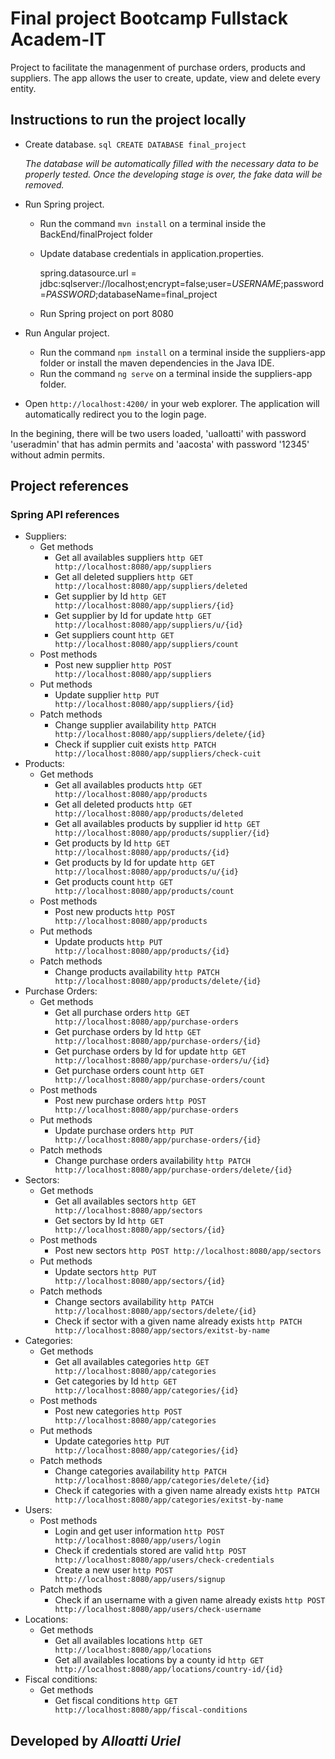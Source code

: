 # Final project Bootcamp Fullstack Academ-IT

Project to facilitate the managenment of purchase orders, products and suppliers. The app allows the user to create, update, view and delete every entity.

## Instructions to run the project locally
- Create database.
  `sql
    CREATE DATABASE final_project
  `

  *The database will be automatically filled with the necessary data to be properly tested. Once the developing stage is over, the fake data will be removed.*
- Run Spring project.
  - Run the command `mvn install` on a terminal inside the BackEnd/finalProject folder 
  - Update database credentials in application.properties.

    spring.datasource.url = jdbc:sqlserver://localhost;encrypt=false;user=*USERNAME*;password=*PASSWORD*;databaseName=final_project
  - Run Spring project on port 8080

- Run Angular project.
  - Run the command `npm install` on a terminal inside the suppliers-app folder or install the maven dependencies in the Java IDE.
  - Run the command `ng serve` on a terminal inside the suppliers-app folder.

- Open `http://localhost:4200/` in your web explorer. The application will automatically redirect you to the login page.

In the begining, there will be two users loaded, 'ualloatti' with password 'useradmin' that has admin permits and 'aacosta' with password '12345' without admin permits.

## Project references
### Spring API references
- Suppliers:
  - Get methods
    - Get all availables suppliers `http GET http://localhost:8080/app/suppliers`
    - Get all deleted suppliers `http GET http://localhost:8080/app/suppliers/deleted`
    - Get supplier by Id `http GET http://localhost:8080/app/suppliers/{id}`
    - Get supplier by Id for update `http GET http://localhost:8080/app/suppliers/u/{id}`
    - Get suppliers count `http GET http://localhost:8080/app/suppliers/count`
  - Post methods
    - Post new supplier `http POST http://localhost:8080/app/suppliers`
  - Put methods
    - Update supplier `http PUT http://localhost:8080/app/suppliers/{id}`
  - Patch methods
    - Change supplier availability `http PATCH http://localhost:8080/app/suppliers/delete/{id}`
    - Check if supplier cuit exists `http PATCH http://localhost:8080/app/suppliers/check-cuit`
- Products:
  - Get methods
    - Get all availables products `http GET http://localhost:8080/app/products`
    - Get all deleted products `http GET http://localhost:8080/app/products/deleted`
    - Get all availables products by supplier id `http GET http://localhost:8080/app/products/supplier/{id}`
    - Get products by Id `http GET http://localhost:8080/app/products/{id}`
    - Get products by Id for update `http GET http://localhost:8080/app/products/u/{id}`
    - Get products count `http GET http://localhost:8080/app/products/count`
  - Post methods
    - Post new products `http POST http://localhost:8080/app/products`
  - Put methods
    - Update products `http PUT http://localhost:8080/app/products/{id}`
  - Patch methods
    - Change products availability `http PATCH http://localhost:8080/app/products/delete/{id}`
- Purchase Orders:
  - Get methods
    - Get all purchase orders `http GET http://localhost:8080/app/purchase-orders`
    - Get purchase orders by Id `http GET http://localhost:8080/app/purchase-orders/{id}`
    - Get purchase orders by Id for update `http GET http://localhost:8080/app/purchase-orders/u/{id}`
    - Get purchase orders count `http GET http://localhost:8080/app/purchase-orders/count`
  - Post methods
    - Post new purchase orders `http POST http://localhost:8080/app/purchase-orders`
  - Put methods
    - Update purchase orders `http PUT http://localhost:8080/app/purchase-orders/{id}`
  - Patch methods
    - Change purchase orders availability `http PATCH http://localhost:8080/app/purchase-orders/delete/{id}`
- Sectors:
  - Get methods
    - Get all availables sectors `http GET http://localhost:8080/app/sectors`
    - Get sectors by Id `http GET http://localhost:8080/app/sectors/{id}`
  - Post methods
    - Post new sectors `http POST http://localhost:8080/app/sectors`
  - Put methods
    - Update sectors `http PUT http://localhost:8080/app/sectors/{id}`
  - Patch methods
    - Change sectors availability `http PATCH http://localhost:8080/app/sectors/delete/{id}`
    - Check if sector with a given name already exists `http PATCH http://localhost:8080/app/sectors/exitst-by-name`
- Categories:
  - Get methods
    - Get all availables categories `http GET http://localhost:8080/app/categories`
    - Get categories by Id `http GET http://localhost:8080/app/categories/{id}`
  - Post methods
    - Post new categories `http POST http://localhost:8080/app/categories`
  - Put methods
    - Update categories `http PUT http://localhost:8080/app/categories/{id}`
  - Patch methods
    - Change categories availability `http PATCH http://localhost:8080/app/categories/delete/{id}`
    - Check if categories with a given name already exists `http PATCH http://localhost:8080/app/categories/exitst-by-name`
- Users:
  - Post methods
    - Login and get user information `http POST http://localhost:8080/app/users/login`
    - Check if credentials stored are valid `http POST http://localhost:8080/app/users/check-credentials`
    - Create a new user `http POST http://localhost:8080/app/users/signup`
  - Patch methods
    - Check if an username with a given name already exists `http POST http://localhost:8080/app/users/check-username`
- Locations:
  - Get methods
    - Get all availables locations `http GET http://localhost:8080/app/locations`
    - Get all availables locations by a county id `http GET http://localhost:8080/app/locations/country-id/{id}`
- Fiscal conditions:
  - Get methods
    - Get fiscal conditions `http GET http://localhost:8080/app/fiscal-conditions`

## Developed by *Alloatti Uriel*
